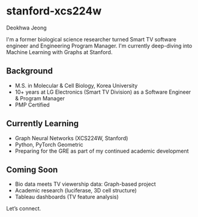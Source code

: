 # stanford-xcs224w

Deokhwa Jeong

I'm a former biological science researcher turned Smart TV software engineer and Engineering Program Manager. 
I'm currently deep-diving into Machine Learning with Graphs at Stanford.

## Background
- M.S. in Molecular & Cell Biology, Korea University  
- 10+ years at LG Electronics (Smart TV Division) as a Software Engineer & Program Manager  
- PMP Certified

## Currently Learning
- Graph Neural Networks (XCS224W, Stanford)  
- Python, PyTorch Geometric
- Preparing for the GRE as part of my continued academic development  

## Coming Soon
- Bio data meets TV viewership data: Graph-based project  
- Academic research (luciferase, 3D cell structure)  
- Tableau dashboards (TV feature analysis)

Let’s connect.
